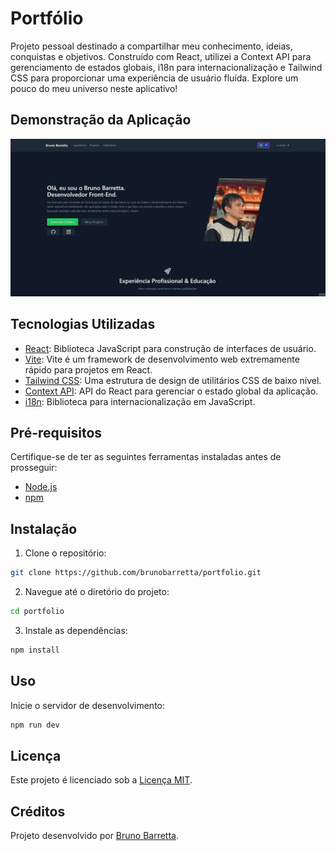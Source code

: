 # Portfólio 

Projeto pessoal destinado a compartilhar meu conhecimento, ideias, conquistas e objetivos. Construído com React, utilizei a Context API para gerenciamento de estados globais, i18n para internacionalização e Tailwind CSS para proporcionar uma experiência de usuário fluída. Explore um pouco do meu universo neste aplicativo!

## Demonstração da Aplicação

![Slide de Demonstração](src/assets/images/portfolio.gif)

## Tecnologias Utilizadas

- [React](https://reactjs.org/): Biblioteca JavaScript para construção de interfaces de usuário.
- [Vite](https://vitejs.dev/): Vite é um framework de desenvolvimento web extremamente rápido para projetos em React.
- [Tailwind CSS](https://tailwindcss.com/): Uma estrutura de design de utilitários CSS de baixo nível.
- [Context API](https://reactjs.org/docs/context.html): API do React para gerenciar o estado global da aplicação.
- [i18n](https://www.i18next.com/): Biblioteca para internacionalização em JavaScript.

## Pré-requisitos

Certifique-se de ter as seguintes ferramentas instaladas antes de prosseguir:

- [Node.js](https://nodejs.org/)
- [npm](https://www.npmjs.com/)

## Instalação

1. Clone o repositório:

```bash
git clone https://github.com/brunobarretta/portfolio.git
```


2. Navegue até o diretório do projeto:

```bash
cd portfolio
```

3. Instale as dependências:

```bash
npm install
```

## Uso

Inicie o servidor de desenvolvimento:

```bash
npm run dev
```

## Licença

Este projeto é licenciado sob a [Licença MIT](LICENSE).

## Créditos

Projeto desenvolvido por [Bruno Barretta](https://github.com/brunobarretta).

